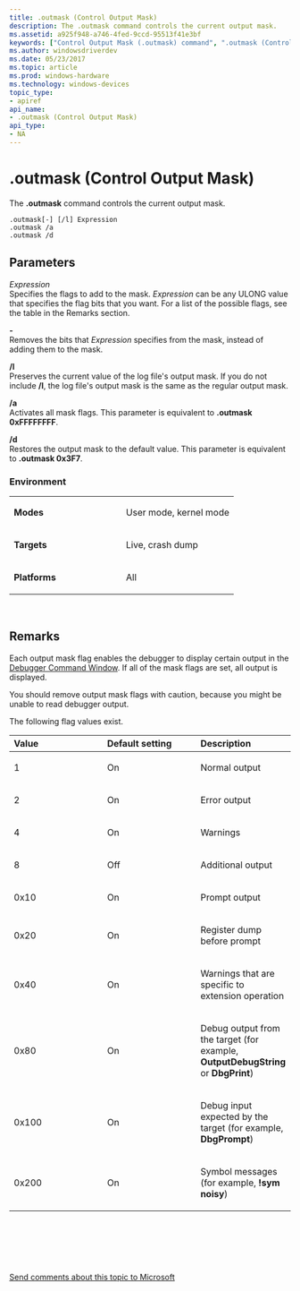 ```yaml
---
title: .outmask (Control Output Mask)
description: The .outmask command controls the current output mask.
ms.assetid: a925f948-a746-4fed-9ccd-95513f41e3bf
keywords: ["Control Output Mask (.outmask) command", ".outmask (Control Output Mask) Windows Debugging"]
ms.author: windowsdriverdev
ms.date: 05/23/2017
ms.topic: article
ms.prod: windows-hardware
ms.technology: windows-devices
topic_type:
- apiref
api_name:
- .outmask (Control Output Mask)
api_type:
- NA
---
```


# .outmask (Control Output Mask)


The **.outmask** command controls the current output mask.

```
.outmask[-] [/l] Expression 
.outmask /a 
.outmask /d
```

## <span id="Parameters"></span><span id="parameters"></span><span id="PARAMETERS"></span>Parameters


<span id="_______Expression______"></span><span id="_______expression______"></span><span id="_______EXPRESSION______"></span> *Expression*   
Specifies the flags to add to the mask. *Expression* can be any ULONG value that specifies the flag bits that you want. For a list of the possible flags, see the table in the Remarks section.

<span id="_______-______"></span> **-**   
Removes the bits that *Expression* specifies from the mask, instead of adding them to the mask.

<span id="________l______"></span><span id="________L______"></span> **/l**   
Preserves the current value of the log file's output mask. If you do not include **/l**, the log file's output mask is the same as the regular output mask.

<span id="________a______"></span><span id="________A______"></span> **/a**   
Activates all mask flags. This parameter is equivalent to **.outmask 0xFFFFFFFF**.

<span id="________d______"></span><span id="________D______"></span> **/d**   
Restores the output mask to the default value. This parameter is equivalent to **.outmask 0x3F7**.

### <span id="Environment"></span><span id="environment"></span><span id="ENVIRONMENT"></span>Environment

<table>
<colgroup>
<col width="50%" />
<col width="50%" />
</colgroup>
<tbody>
<tr class="odd">
<td align="left"><p><strong>Modes</strong></p></td>
<td align="left"><p>User mode, kernel mode</p></td>
</tr>
<tr class="even">
<td align="left"><p><strong>Targets</strong></p></td>
<td align="left"><p>Live, crash dump</p></td>
</tr>
<tr class="odd">
<td align="left"><p><strong>Platforms</strong></p></td>
<td align="left"><p>All</p></td>
</tr>
</tbody>
</table>

 

Remarks
-------

Each output mask flag enables the debugger to display certain output in the [Debugger Command Window](debugger-command-window.md). If all of the mask flags are set, all output is displayed.

You should remove output mask flags with caution, because you might be unable to read debugger output.

The following flag values exist.

<table>
<colgroup>
<col width="33%" />
<col width="33%" />
<col width="33%" />
</colgroup>
<thead>
<tr class="header">
<th align="left">Value</th>
<th align="left">Default setting</th>
<th align="left">Description</th>
</tr>
</thead>
<tbody>
<tr class="odd">
<td align="left"><p>1</p></td>
<td align="left"><p>On</p></td>
<td align="left"><p>Normal output</p></td>
</tr>
<tr class="even">
<td align="left"><p>2</p></td>
<td align="left"><p>On</p></td>
<td align="left"><p>Error output</p></td>
</tr>
<tr class="odd">
<td align="left"><p>4</p></td>
<td align="left"><p>On</p></td>
<td align="left"><p>Warnings</p></td>
</tr>
<tr class="even">
<td align="left"><p>8</p></td>
<td align="left"><p>Off</p></td>
<td align="left"><p>Additional output</p></td>
</tr>
<tr class="odd">
<td align="left"><p>0x10</p></td>
<td align="left"><p>On</p></td>
<td align="left"><p>Prompt output</p></td>
</tr>
<tr class="even">
<td align="left"><p>0x20</p></td>
<td align="left"><p>On</p></td>
<td align="left"><p>Register dump before prompt</p></td>
</tr>
<tr class="odd">
<td align="left"><p>0x40</p></td>
<td align="left"><p>On</p></td>
<td align="left"><p>Warnings that are specific to extension operation</p></td>
</tr>
<tr class="even">
<td align="left"><p>0x80</p></td>
<td align="left"><p>On</p></td>
<td align="left"><p>Debug output from the target (for example, <strong>OutputDebugString</strong> or <strong>DbgPrint</strong>)</p></td>
</tr>
<tr class="odd">
<td align="left"><p>0x100</p></td>
<td align="left"><p>On</p></td>
<td align="left"><p>Debug input expected by the target (for example, <strong>DbgPrompt</strong>)</p></td>
</tr>
<tr class="even">
<td align="left"><p>0x200</p></td>
<td align="left"><p>On</p></td>
<td align="left"><p>Symbol messages (for example, <strong>!sym noisy</strong>)</p></td>
</tr>
</tbody>
</table>

 

 

 

[Send comments about this topic to Microsoft](mailto:wsddocfb@microsoft.com?subject=Documentation%20feedback%20[debugger\debugger]:%20.outmask%20%28Control%20Output%20Mask%29%20%20RELEASE:%20%285/15/2017%29&body=%0A%0APRIVACY%20STATEMENT%0A%0AWe%20use%20your%20feedback%20to%20improve%20the%20documentation.%20We%20don't%20use%20your%20email%20address%20for%20any%20other%20purpose,%20and%20we'll%20remove%20your%20email%20address%20from%20our%20system%20after%20the%20issue%20that%20you're%20reporting%20is%20fixed.%20While%20we're%20working%20to%20fix%20this%20issue,%20we%20might%20send%20you%20an%20email%20message%20to%20ask%20for%20more%20info.%20Later,%20we%20might%20also%20send%20you%20an%20email%20message%20to%20let%20you%20know%20that%20we've%20addressed%20your%20feedback.%0A%0AFor%20more%20info%20about%20Microsoft's%20privacy%20policy,%20see%20http://privacy.microsoft.com/default.aspx. "Send comments about this topic to Microsoft")




